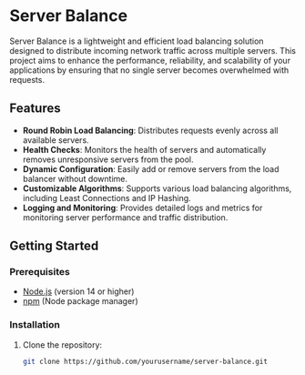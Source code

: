# Server Balance

Server Balance is a lightweight and efficient load balancing solution designed to distribute incoming network traffic across multiple servers. This project aims to enhance the performance, reliability, and scalability of your applications by ensuring that no single server becomes overwhelmed with requests.

## Features

- **Round Robin Load Balancing**: Distributes requests evenly across all available servers.
- **Health Checks**: Monitors the health of servers and automatically removes unresponsive servers from the pool.
- **Dynamic Configuration**: Easily add or remove servers from the load balancer without downtime.
- **Customizable Algorithms**: Supports various load balancing algorithms, including Least Connections and IP Hashing.
- **Logging and Monitoring**: Provides detailed logs and metrics for monitoring server performance and traffic distribution.

## Getting Started

### Prerequisites

- [Node.js](https://nodejs.org/) (version 14 or higher)
- [npm](https://www.npmjs.com/) (Node package manager)

### Installation

1. Clone the repository:

   ```bash
   git clone https://github.com/yourusername/server-balance.git
